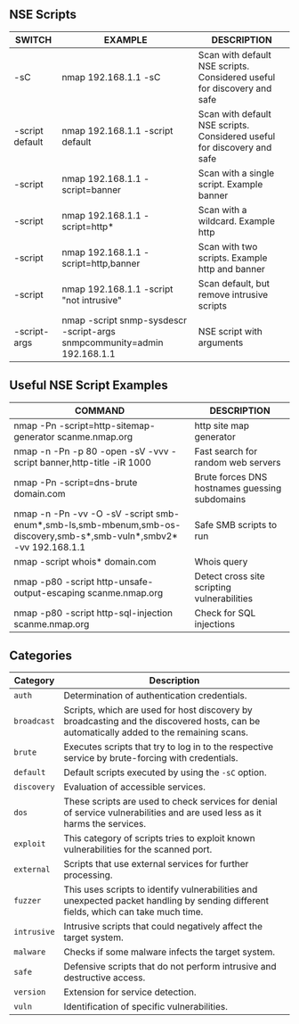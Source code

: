 ## **NSE Scripts**

| **SWITCH**      | ****EXAMPLE****                                                         | ********DESCRIPTION********                                             |
| --------------- | ----------------------------------------------------------------------- | ----------------------------------------------------------------------- |
| -sC             | nmap 192.168.1.1 -sC                                                    | Scan with default NSE scripts. Considered useful for discovery and safe |
| -script default | nmap 192.168.1.1 -script default                                        | Scan with default NSE scripts. Considered useful for discovery and safe |
| -script         | nmap 192.168.1.1 -script=banner                                         | Scan with a single script. Example banner                               |
| -script         | nmap 192.168.1.1 -script=http*                                          | Scan with a wildcard. Example http                                      |
| -script         | nmap 192.168.1.1 -script=http,banner                                    | Scan with two scripts. Example http and banner                          |
| -script         | nmap 192.168.1.1 -script "not intrusive"                                | Scan default, but remove intrusive scripts                              |
| -script-args    | nmap -script snmp-sysdescr -script-args snmpcommunity=admin 192.168.1.1 | NSE script with arguments                                               |
## **Useful NSE Script Examples**

|******COMMAND******|********DESCRIPTION********|
|---|---|
|nmap -Pn -script=http-sitemap-generator scanme.nmap.org|http site map generator|
|nmap -n -Pn -p 80 -open -sV -vvv -script banner,http-title -iR 1000|Fast search for random web servers|
|nmap -Pn -script=dns-brute domain.com|Brute forces DNS hostnames guessing subdomains|
|nmap -n -Pn -vv -O -sV -script smb-enum*,smb-ls,smb-mbenum,smb-os-discovery,smb-s*,smb-vuln*,smbv2* -vv 192.168.1.1|Safe SMB scripts to run|
|nmap -script whois* domain.com|Whois query|
|nmap -p80 -script http-unsafe-output-escaping scanme.nmap.org|Detect cross site scripting vulnerabilities|
|nmap -p80 -script http-sql-injection scanme.nmap.org|Check for SQL injections|

## Categories

| **Category** | **Description**                                                                                                                         |
| ------------ | --------------------------------------------------------------------------------------------------------------------------------------- |
| `auth`       | Determination of authentication credentials.                                                                                            |
| `broadcast`  | Scripts, which are used for host discovery by broadcasting and the discovered hosts, can be automatically added to the remaining scans. |
| `brute`      | Executes scripts that try to log in to the respective service by brute-forcing with credentials.                                        |
| `default`    | Default scripts executed by using the `-sC` option.                                                                                     |
| `discovery`  | Evaluation of accessible services.                                                                                                      |
| `dos`        | These scripts are used to check services for denial of service vulnerabilities and are used less as it harms the services.              |
| `exploit`    | This category of scripts tries to exploit known vulnerabilities for the scanned port.                                                   |
| `external`   | Scripts that use external services for further processing.                                                                              |
| `fuzzer`     | This uses scripts to identify vulnerabilities and unexpected packet handling by sending different fields, which can take much time.     |
| `intrusive`  | Intrusive scripts that could negatively affect the target system.                                                                       |
| `malware`    | Checks if some malware infects the target system.                                                                                       |
| `safe`       | Defensive scripts that do not perform intrusive and destructive access.                                                                 |
| `version`    | Extension for service detection.                                                                                                        |
| `vuln`       | Identification of specific vulnerabilities.                                                                                             |